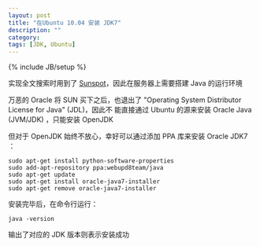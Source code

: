```yaml
---
layout: post
title: "在Ubuntu 10.04 安装 JDK7"
description: ""
category: 
tags: [JDK, Ubuntu]
---
```

{% include JB/setup %}

实现全文搜索时用到了 [Sunspot](http://sunspot.github.com/)，因此在服务器上需要搭建 Java 的运行环境

万恶的 Oracle 将 SUN 买下之后，也退出了 "Operating System Distributor License for Java" (JDL)，因此不
能直接通过 Ubuntu 的源来安装 Oracle Java (JVM/JDK) ，只能安装 OpenJDK

但对于 OpenJDK 始终不放心，幸好可以通过添加 PPA 库来安装 Oracle JDK7 ：

    sudo apt-get install python-software-properties
    sudo add-apt-repository ppa:webupd8team/java
    sudo apt-get update
    sudo apt-get install oracle-java7-installer
    sudo apt-get remove oracle-java7-installer

安装完毕后，在命令行运行：

    java -version

输出了对应的 JDK 版本则表示安装成功
